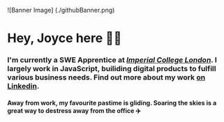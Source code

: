 ![Banner Image] (./githubBanner.png)

# Hey, Joyce here 👋🏾

### I'm currently a SWE Apprentice at <i><a href="https://blogs.imperial.ac.uk/imperial-people/2023/04/03/joyce-kadibu-software-developer-apprentice-information-and-communication-technologies/" target="blank">Imperial College London</a></i>. I largely work in JavaScript, builiding digital products to fulfill various business needs. Find out more about my work <a href="https://linked.com/in/jbkad">on Linkedin</a>. 

#### Away from work, my favourite pastime is gliding. Soaring the skies is a great way to destress away from the office ✈️
